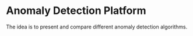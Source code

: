 # Anomaly Detection Platform
The idea is to present and compare different anomaly detection algorithms.
